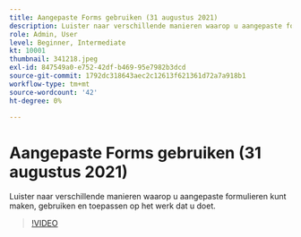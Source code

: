 ```yaml
---
title: Aangepaste Forms gebruiken (31 augustus 2021)
description: Luister naar verschillende manieren waarop u aangepaste formulieren kunt maken, gebruiken en toepassen op het werk dat u doet.
role: Admin, User
level: Beginner, Intermediate
kt: 10001
thumbnail: 341218.jpeg
exl-id: 847549a0-e752-42df-b469-95e7982b3dcd
source-git-commit: 1792dc318643aec2c12613f621361d72a7a918b1
workflow-type: tm+mt
source-wordcount: '42'
ht-degree: 0%

---
```


# Aangepaste Forms gebruiken (31 augustus 2021)

Luister naar verschillende manieren waarop u aangepaste formulieren kunt maken, gebruiken en toepassen op het werk dat u doet.

>[!VIDEO](https://video.tv.adobe.com/v/341218/?quality=12&learn=on)
